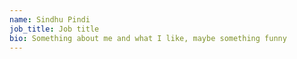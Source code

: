 ```yaml
---
name: Sindhu Pindi
job_title: Job title
bio: Something about me and what I like, maybe something funny
---
```

